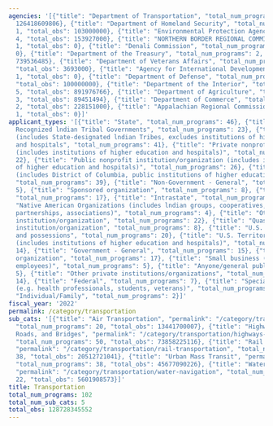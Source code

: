 ```yaml
---
agencies: '[{"title": "Department of Transportation", "total_num_programs": 79, "total_obs":
  126418609806}, {"title": "Department of Homeland Security", "total_num_programs":
  1, "total_obs": 103000000}, {"title": "Environmental Protection Agency", "total_num_programs":
  4, "total_obs": 153927000}, {"title": "NORTHERN BORDER REGIONAL COMMISSION", "total_num_programs":
  1, "total_obs": 0}, {"title": "Denali Commission", "total_num_programs": 1, "total_obs":
  0}, {"title": "Department of the Treasury", "total_num_programs": 2, "total_obs":
  739536485}, {"title": "Department of Veterans Affairs", "total_num_programs": 1,
  "total_obs": 3693000}, {"title": "Agency for International Development", "total_num_programs":
  1, "total_obs": 0}, {"title": "Department of Defense", "total_num_programs": 1,
  "total_obs": 100000000}, {"title": "Department of the Interior", "total_num_programs":
  5, "total_obs": 891976766}, {"title": "Department of Agriculture", "total_num_programs":
  3, "total_obs": 89451494}, {"title": "Department of Commerce", "total_num_programs":
  2, "total_obs": 228151000}, {"title": "Appalachian Regional Commission", "total_num_programs":
  1, "total_obs": 0}]'
applicant_types: '[{"title": "State", "total_num_programs": 46}, {"title": "Federally
  Recognized lndian Tribal Governments", "total_num_programs": 23}, {"title": "Local
  (includes State-designated lndian Tribes, excludes institutions of higher education
  and hospitals", "total_num_programs": 41}, {"title": "Private nonprofit institution/organization
  (includes institutions of higher education and hospitals)", "total_num_programs":
  22}, {"title": "Public nonprofit institution/organization (includes institutions
  of higher education and hospitals)", "total_num_programs": 26}, {"title": "State
  (includes District of Columbia, public institutions of higher education and hospitals)",
  "total_num_programs": 39}, {"title": "Non-Government - General", "total_num_programs":
  5}, {"title": "Sponsored organization", "total_num_programs": 8}, {"title": "Interstate",
  "total_num_programs": 17}, {"title": "Intrastate", "total_num_programs": 16}, {"title":
  "Native American Organizations (includes lndian groups, cooperatives, corporations,
  partnerships, associations)", "total_num_programs": 4}, {"title": "Other public
  institution/organization", "total_num_programs": 22}, {"title": "Quasi-public nonprofit
  institution/organization", "total_num_programs": 8}, {"title": "U.S. Territories
  and possessions", "total_num_programs": 20}, {"title": "U.S. Territories and possessions
  (includes institutions of higher education and hospitals)", "total_num_programs":
  14}, {"title": "Government - General", "total_num_programs": 15}, {"title": "Profit
  organization", "total_num_programs": 17}, {"title": "Small business (less than 500
  employees)", "total_num_programs": 5}, {"title": "Anyone/general public", "total_num_programs":
  5}, {"title": "Other private institutions/organizations", "total_num_programs":
  14}, {"title": "Federal", "total_num_programs": 7}, {"title": "Specialized group
  (e.g. health professionals, students, veterans)", "total_num_programs": 3}, {"title":
  "Individual/Family", "total_num_programs": 2}]'
fiscal_year: '2022'
permalink: /category/transportation
sub_cats: '[{"title": "Air Transportation", "permalink": "/category/transportation/air-transportation",
  "total_num_programs": 20, "total_obs": 13441700007}, {"title": "Highways, Public
  Roads, and Bridges", "permalink": "/category/transportation/highways--public-roads--and-bridges",
  "total_num_programs": 50, "total_obs": 73858225116}, {"title": "Rail Transportation",
  "permalink": "/category/transportation/rail-transportation", "total_num_programs":
  38, "total_obs": 20512721041}, {"title": "Urban Mass Transit", "permalink": "/category/transportation/urban-mass-transit",
  "total_num_programs": 38, "total_obs": 45677090226}, {"title": "Water Navigation",
  "permalink": "/category/transportation/water-navigation", "total_num_programs":
  22, "total_obs": 5601908573}]'
title: Transportation
total_num_programs: 102
total_num_sub_cats: 5
total_obs: 128728345552
---
```

